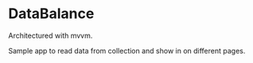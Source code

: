 # DataBalance

Architectured with mvvm.

Sample app to read data from collection 
and show in on different pages.
